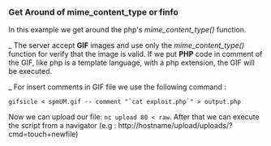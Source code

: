 ### Get Around of mime_content_type or finfo
In this example we get around the php's *mime_content_type()* function.

\_ The server accept **GIF** images and use only the *mime_content_type()* function for verify that the image is valid. If we put **PHP** code in comment of the GIF, like php is a template language, with a php extension, the GIF will be executed.

\_ For insert comments in GIF file we use the following command :

``gifsicle < spmUM.gif -- comment "`cat exploit.php`" > output.php``

 Now we can upload our file: `nc upload 80 < raw`. After that we can execute the script from a navigator (e.g : http://hostname/upload/uploads/?cmd=touch+newfile)
